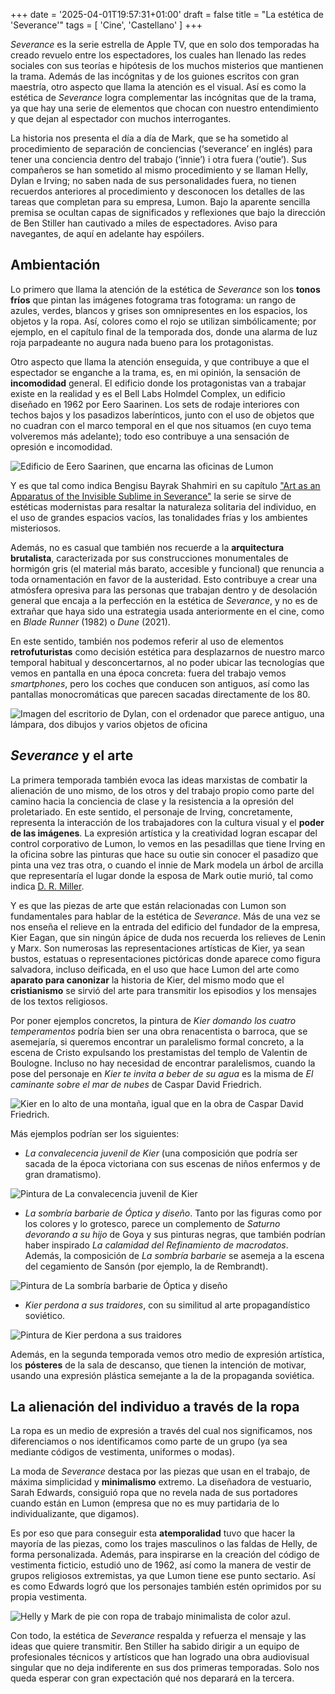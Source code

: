 +++
date = '2025-04-01T19:57:31+01:00'
draft = false
title = "La estética de 'Severance'"
tags = [ 'Cine', 'Castellano' ]
+++

_Severance_ es la serie estrella de Apple TV, que en solo dos temporadas ha creado revuelo entre los espectadores, los cuales han llenado las redes sociales con sus teorías e hipótesis de los muchos misterios que mantienen la trama. Además de las incógnitas y de los guiones escritos con gran maestría, otro aspecto que llama la atención es el visual. Así es como la estética de _Severance_ logra complementar las incógnitas que de la trama, ya que hay una serie de elementos que chocan con nuestro entendimiento y que dejan al espectador con muchos interrogantes. 

La historia nos presenta el día a día de Mark, que se ha sometido al procedimiento de separación de conciencias (‘severance’ en inglés) para tener una conciencia dentro del trabajo (‘innie’) i otra fuera (‘outie’). Sus compañeros se han sometido al mismo procedimiento y se llaman Helly, Dylan e Irving; no saben nada de sus personalidades fuera, no tienen recuerdos anteriores al procedimiento y desconocen los detalles de las tareas que completan para su empresa, Lumon. Bajo la aparente sencilla premisa se ocultan capas de significados y reflexiones que bajo la dirección de Ben Stiller han cautivado a miles de espectadores. Aviso para navegantes, de aquí en adelante hay espóilers. 

## Ambientación 
Lo primero que llama la atención de la estética de _Severance_ son los **tonos fríos** que pintan las imágenes fotograma tras fotograma: un rango de azules, verdes, blancos y grises son omnipresentes en los espacios, los objetos y la ropa. Así, colores como el rojo se utilizan simbólicamente; por ejemplo, en el capítulo final de la temporada dos, donde una alarma de luz roja parpadeante no augura nada bueno para los protagonistas.

Otro aspecto que llama la atención enseguida, y que contribuye a que el espectador se enganche a la trama, es, en mi opinión, la sensación de **incomodidad** general. El edificio donde los protagonistas van a trabajar existe en la realidad y es el Bell Labs Holmdel Complex, un edificio diseñado en 1962 por Eero Saarinen. Los sets de rodaje interiores con techos bajos y los pasadizos laberínticos, junto con el uso de objetos que no cuadran con el marco temporal en el que nos situamos (en cuyo tema volveremos más adelante); todo eso contribuye a una sensación de opresión e incomodidad. 

![Edificio de Eero Saarinen, que encarna las oficinas de Lumon](https://photos.on-this.website/wm/td0LzYZxHjG6ceZW4VWOx5gzhDo=/wbr/1736720357/15678_1863838703555bd1d1f0dfc.jpg)

Y es que tal como indica Bengisu Bayrak Shahmiri en su capítulo [<u>"Art as an Apparatus of the Invisible Sublime in Severance"</u>](https://www.researchgate.net/publication/382475095_Art_as_an_Apparatus_of_the_Invisible_Sublime_in_Severance) la serie se sirve de estéticas modernistas para resaltar la naturaleza solitaria del individuo, en el uso de grandes espacios vacíos, las tonalidades frías y los ambientes misteriosos. 

Además, no es casual que también nos recuerde a la **arquitectura brutalista**, caracterizada por sus construcciones monumentales de hormigón gris (el material más barato, accesible y funcional) que renuncia a toda ornamentación en favor de la austeridad. Esto contribuye a crear una atmósfera opresiva para las personas que trabajan dentro y de desolación general que encaja a la perfección en la estética de _Severance_, y no es de extrañar que haya sido una estrategia usada anteriormente en el cine, como en _Blade Runner_ (1982) o _Dune_ (2021).  

En este sentido, también nos podemos referir al uso de elementos **retrofuturistas** como decisión estética para desplazarnos de nuestro marco temporal habitual y desconcertarnos, al no poder ubicar las tecnologías que vemos en pantalla en una época concreta: fuera del trabajo vemos _smartphones_, pero los coches que conducen son antiguos, así como las pantallas monocromáticas que parecen sacadas directamente de los 80.  

![Imagen del escritorio de Dylan, con el ordenador que parece antiguo, una lámpara, dos dibujos y varios objetos de oficina](https://www.slashfilm.com/img/gallery/severances-computers-were-actually-functional-including-the-numbers-on-screen/technologic-hell-1650485828.jpg)

## _Severance_ y el arte

La primera temporada también evoca las ideas marxistas de combatir la alienación de uno mismo, de los otros y del trabajo propio como parte del camino hacia la conciencia de clase y la resistencia a la opresión del proletariado. En este sentido, el personaje de Irving, concretamente, representa la interacción de los trabajadores con la cultura visual y el **poder de las imágenes**. La expresión artística y la creatividad logran escapar del control corporativo de Lumon, lo vemos en las pesadillas que tiene Irving en la oficina sobre las pinturas que hace su outie sin conocer el pasadizo que pinta una vez tras otra, o cuando el innie de Mark modela un árbol de arcilla que representaría el lugar donde la esposa de Mark outie murió, tal como indica [<u>D. R. Miller</u>](https://www.researchgate.net/publication/382471294_The_Grim_Barbarity_of_Capitalist_Designs_Class_Conflict_Corporate_Dystopia_and_the_Sacred_Gaze_in_Severance).

Y es que las piezas de arte que están relacionadas con Lumon son fundamentales para hablar de la estética de _Severance_. Más de una vez se nos enseña el relieve en la entrada del edificio del fundador de la empresa, Kier Eagan, que sin ningún ápice de duda nos recuerda los relieves de Lenin y Marx. Son numerosas las representaciones artísticas de Kier, ya sean bustos, estatuas o representaciones pictóricas donde aparece como figura salvadora, incluso deificada, en el uso que hace Lumon del arte como **aparato para canonizar** la historia de Kier, del mismo modo que el **cristianismo** se sirvió del arte para transmitir los episodios y los mensajes de los textos religiosos.  

Por poner ejemplos concretos, la pintura de _Kier domando los cuatro temperamentos_ podría bien ser una obra renacentista o barroca, que se asemejaría, si queremos encontrar un paralelismo formal concreto, a la escena de Cristo expulsando los prestamistas del templo de Valentin de Boulogne. Incluso no hay necesidad de encontrar paralelismos, cuando la pose del personaje en _Kier te invita a beber de su agua_ es la misma de _El caminante sobre el mar de nubes_ de Caspar David Friedrich.

![Kier en lo alto de una montaña, igual que en la obra de Caspar David Friedrich.](https://severance.wiki/_media/kier-invites-you-to-drink-of-his-water.webp?cache=&w=900&h=491&tok=d7fe82)

Más ejemplos podrían ser los siguientes:

- _La convalecencia juvenil de Kier_ (una composición que podría ser sacada de la época victoriana con sus escenas de niños enfermos y de gran dramatismo).

![Pintura de _La convalecencia juvenil de Kier_](https://severance.wiki/_media/the-youthful-convalescence-of-kier.webp)

- _La sombría barbarie de Óptica y diseño_. Tanto por las figuras como por los colores y lo grotesco, parece un complemento de _Saturno devorando a su hijo_ de Goya y sus pinturas negras, que también podrían haber inspirado _La calamidad del Refinamiento de macrodatos_. Además, la composición de _La sombría barbarie_ se asemeja a la escena del cegamiento de Sansón (por ejemplo, la de Rembrandt).

![Pintura de _La sombría barbarie de Óptica y diseño_](https://severance.wiki/_media/grimbarbarityofoandd-painting02.webp?w=400&tok=7b82db)

- _Kier perdona a sus traidores_, con su similitud al arte propagandístico soviético.

![Pintura de _Kier perdona a sus traidores_](https://severance.wiki/_media/kierforgives.png)

Además, en la segunda temporada vemos otro medio de expresión artística, los **pósteres** de la sala de descanso, que tienen la intención de motivar, usando una expresión plástica semejante a la de la propaganda soviética.

## La alienación del individuo a través de la ropa

La ropa es un medio de expresión a través del cual nos significamos, nos diferenciamos o nos identificamos como parte de un grupo (ya sea mediante códigos de vestimenta, uniformes o modas).

La moda de _Severance_ destaca por las piezas que usan en el trabajo, de máxima simplicidad y **minimalismo** extremo. La diseñadora de vestuario, Sarah Edwards, consiguió ropa que no revela nada de sus portadores cuando están en Lumon (empresa que no es muy partidaria de lo individualizante, que digamos).

Es por eso que para conseguir esta **atemporalidad** tuvo que hacer la mayoría de las piezas, como los trajes masculinos o las faldas de Helly, de forma personalizada. Además, para inspirarse en la creación del código de vestimenta ficticio, estudió uno de 1962, así como la manera de vestir de grupos religiosos extremistas, ya que Lumon tiene ese punto sectario. Así es como Edwards logró que los personajes también estén oprimidos por su propia vestimenta.

![Helly y Mark de pie con ropa de trabajo minimalista de color azul.](https://fashionmagazine.mblycdn.com/fm/resized/2025/03/w768/Severance_Photo_020302.jpg)

Con todo, la estética de _Severance_ respalda y refuerza el mensaje y las ideas que quiere transmitir. Ben Stiller ha sabido dirigir a un equipo de profesionales técnicos y artísticos que han logrado una obra audiovisual singular que no deja indiferente en sus dos primeras temporadas. Solo nos queda esperar con gran expectación qué nos deparará en la tercera.
